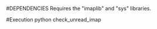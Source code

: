 #DEPENDENCIES
Requires the "imaplib" and "sys" libraries.

#Execution
python check_unread_imap <username> <password>

